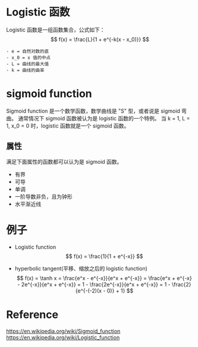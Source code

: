 # Logistic 函数
Logistic 函数是一组函数集合，公式如下：
$$
f(x) = \frac{L}{1 + e^{-k(x - x_0)}}
$$
```
- e = 自然对数的底
- x_0 = x 值的中点
- L = 曲线的最大值
- k = 曲线的曲率
```


# sigmoid function
Sigmoid function 是一个数学函数，数学曲线是 "S" 型，或者说是 sigmoid 弯曲。
通常情况下 sigmoid 函数被认为是 logistic 函数的一个特例。
当 k = 1, L = 1, x_0 = 0 时，logistic 函数就是一个 sigmoid 函数。
## 属性
满足下面属性的函数都可以认为是 sigmoid 函数。

- 有界
- 可导
- 单调
- 一阶导数非负，且为钟形
- 水平渐近线 

# 例子
- Logistic function
$$
f(x) = \frac{1}{1 + e^{-x}}
$$

- hyperbolic tangent(平移、缩放之后的 logistic function)
$$
f(x) = \tanh x = \frac{e^x - e^{-x}}{e^x + e^{-x}} = \frac{e^x + e^{-x} - 2e^{-x}}{e^x + e^{-x}} = 1 - \frac{2e^{-x}}{e^x + e^{-x}} = 1 - \frac{2}{e^{-(-2)(x - 0)} + 1}
$$







# Reference
https://en.wikipedia.org/wiki/Sigmoid_function
https://en.wikipedia.org/wiki/Logistic_function

